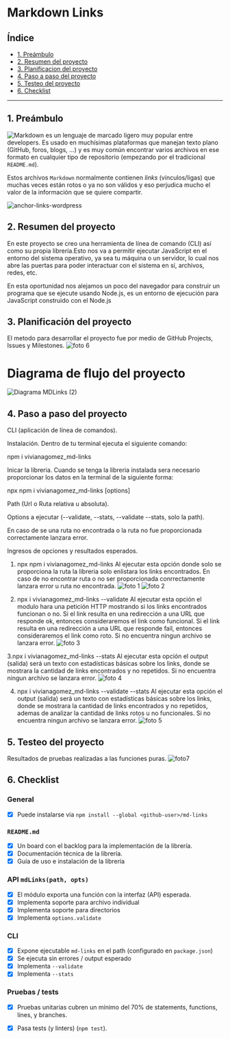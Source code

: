 # Markdown Links

## Índice

* [1. Preámbulo](#1-preámbulo)
* [2. Resumen del proyecto](#2-resumen-del-proyecto)
* [3. Planificacion del proyecto](#3-Planificacion-del-proyecto)
* [4. Paso a paso del proyecto](#4-Paso-a-paso-del-proyecto)
* [5. Testeo del proyecto](#5-Testeo-del-proyecto)
* [6. Checklist](#6-checklist)

***

## 1. Preámbulo

![Markdown](https://es.wikipedia.org/wiki/Markdown) es un lenguaje de marcado
ligero muy popular entre developers. Es usado en muchísimas plataformas que
manejan texto plano (GitHub, foros, blogs, ...) y es muy común
encontrar varios archivos en ese formato en cualquier tipo de repositorio
(empezando por el tradicional `README.md`).

Estos archivos `Markdown` normalmente contienen _links_ (vínculos/ligas) que
muchas veces están rotos o ya no son válidos y eso perjudica mucho el valor de
la información que se quiere compartir.

![anchor-links-wordpress](https://github.com/Viviana8913/DEV007-md-links/assets/129759642/1a6b255e-cc65-414a-8acc-16ddc880d31d)


## 2. Resumen del proyecto

En este proyecto se creo una herramienta de línea de comando (CLI) así como su
propia librería.Esto nos va a permitir ejecutar JavaScript en el entorno del sistema operativo,
ya sea tu máquina o un servidor, lo cual nos abre las puertas para poder
interactuar con el sistema en sí, archivos, redes, etc.

En esta oportunidad nos alejamos un poco del navegador para construir un
programa que se ejecute usando Node.js, es un entorno de ejecución para JavaScript
construido con el Node.js

## 3. Planificación del proyecto
El metodo para desarrollar el proyecto fue por medio de GitHub Projects, Issues y Milestones.
![foto 6](https://github.com/Viviana8913/DEV007-md-links/assets/129759642/02125dbf-36d4-4a3c-ae3c-96abecf3651a)


# Diagrama de flujo del proyecto
![Diagrama MDLinks (2)](https://github.com/Viviana8913/DEV007-md-links/assets/129759642/9726ec12-968b-4dd7-94e3-84c5a14ec531)


## 4. Paso a paso del proyecto
CLI (aplicación de línea de comandos).

Instalación.
Dentro de tu terminal ejecuta el siguiente comando:

npm i vivianagomez_md-links

Inicar la libreria.
Cuando se tenga la libreria instalada sera necesario proporcionar los datos en la terminal de la siguiente forma:

npx npm i vivianagomez_md-links <path> [options]

Path (Url o Ruta relativa u absoluta).

Options a ejecutar (--validate, --stats, --validate --stats, solo la path).

En caso de se una ruta no encontrada o la ruta no fue proporcionada correctamente lanzara error.

Ingresos de opciones y resultados esperados.
1. npx npm i vivianagomez_md-links <path> Al ejecutar esta opción donde solo se proporciona la ruta la libreria solo enlistara los links encontrados. En caso de no encontrar ruta o no ser proporcionada conrrectamente lanzara error u ruta no encontrada.
![foto 1](https://github.com/Viviana8913/DEV007-md-links/assets/129759642/7233f1af-2c6a-4486-9c31-bb452af832a3)
![foto 2](https://github.com/Viviana8913/DEV007-md-links/assets/129759642/9e369f6c-e073-4f04-aa18-892d9f5134b6)

2. npx i vivianagomez_md-links <path> --validate Al ejecutar esta opción el modulo hara una petición HTTP mostrando si los links encontrados funcionan o no. Si el link resulta en una redirección a una URL que responde ok, entonces consideraremos el link como funcional. Si el link resulta en una redirección a una URL que responde fail, entonces consideraremos el link como roto. Si no encuentra ningun archivo se lanzara error.
![foto 3](https://github.com/Viviana8913/DEV007-md-links/assets/129759642/2df11bdf-0aa4-487d-a3ee-11a355082417)

3.npx i vivianagomez_md-links <path> --stats Al ejecutar esta opción el output (salida) será un texto con estadísticas básicas sobre los links, donde se mostrara la cantidad de links encontrados y no repetidos. Si no encuentra ningun archivo se lanzara error.
![foto 4](https://github.com/Viviana8913/DEV007-md-links/assets/129759642/ac69c9f6-c440-49a4-81f4-da077522252c)

4. npx i vivianagomez_md-links <path> --validate --stats Al ejecutar esta opción el output (salida) será un texto con estadísticas básicas sobre los links, donde se mostrara la cantidad de links encontrados y no repetidos, ademas de analizar la cantidad de links rotos u no funcionales. Si no encuentra ningun archivo se lanzara error.
![foto 5](https://github.com/Viviana8913/DEV007-md-links/assets/129759642/5994132c-c2ed-4d00-a374-0d37bc2b388c)

## 5. Testeo del proyecto

Resultados de pruebas realizadas a las funciones puras.
![foto7](https://github.com/Viviana8913/DEV007-md-links/assets/129759642/6c21440a-8790-49ff-b576-70495fc9b84b)


## 6. Checklist

### General

* [x] Puede instalarse via `npm install --global <github-user>/md-links`

### `README.md`

* [x] Un board con el backlog para la implementación de la librería.
* [x] Documentación técnica de la librería.
* [x] Guía de uso e instalación de la librería

### API `mdLinks(path, opts)`

* [x] El módulo exporta una función con la interfaz (API) esperada.
* [x] Implementa soporte para archivo individual
* [x] Implementa soporte para directorios
* [x] Implementa `options.validate`

### CLI

* [x] Expone ejecutable `md-links` en el path (configurado en `package.json`)
* [x] Se ejecuta sin errores / output esperado
* [x] Implementa `--validate`
* [x] Implementa `--stats`

### Pruebas / tests

* [x] Pruebas unitarias cubren un mínimo del 70% de statements, functions,
  lines, y branches.
* [x] Pasa tests (y linters) (`npm test`).


